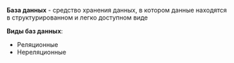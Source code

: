 **База данных** - cредство хранения данных, в котором данные находятся в структурированном и легко доступном виде

**Виды баз данных**:
- Реляционные
- Нереляционные
